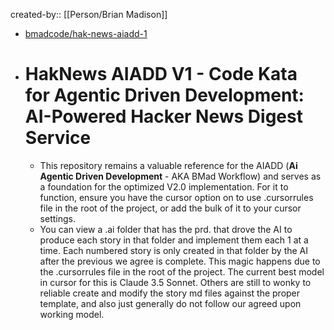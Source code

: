 created-by:: [[Person/Brian Madison]]

- [bmadcode/hak-news-aiadd-1](https://github.com/bmadcode/hak-news-aiadd-1)
- # HakNews AIADD V1 - Code Kata for Agentic Driven Development: AI-Powered Hacker News Digest Service
	- This repository remains a valuable reference for the AIADD (**Ai Agentic Driven Development** - AKA BMad Workflow) and serves as a foundation for the optimized V2.0 implementation. For it to function, ensure you have the cursor option on to use .cursorrules file in the root of the project, or add the bulk of it to your cursor settings.
	- You can view a .ai folder that has the prd. that drove the AI to produce each story in that folder and implement them each 1 at a time. Each numbered story is only created in that folder by the AI after the previous we agree is complete. This magic happens due to the .cursorrules file in the root of the project. The current best model in cursor for this is Claude 3.5 Sonnet. Others are still to wonky to reliable create and modify the story md files against the proper template, and also just generally do not follow our agreed upon working model.